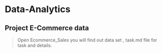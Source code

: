 # Data-Analytics
## Project **E-Commerce data**
> Open Ecommerce_Sales you will find out data set , task.md file for task and details.
